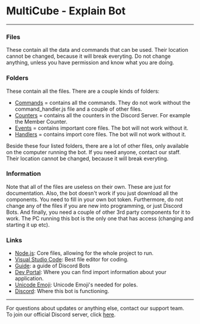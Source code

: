 # MultiCube - Explain Bot

----------------------------------------

### Files

These contain all the data and commands that can be used. Their location cannot be changed, because it will break everyting. Do not change anything, unless you have permission and know what you are doing. 

### Folders

These contain all the files. There are a couple kinds of folders:
- [Commands](https://github.com/PuffinKwadraat/MultiCube-and-Child-Servers/tree/main/Discord%20Bot/Commands) = contains all the commands. They do not work without the command_handler.js file and a couple of other files.
- [Counters](https://github.com/PuffinKwadraat/MultiCube-and-Child-Servers/tree/main/Discord%20Bot/Counters) = contains all the counters in the Discord Server. For example the Member Counter.
- [Events](https://github.com/PuffinKwadraat/MultiCube-and-Child-Servers/tree/main/Discord%20Bot/Events) = contains important core files. The bot will not work without it. 
- [Handlers](https://github.com/PuffinKwadraat/MultiCube-and-Child-Servers/tree/main/Discord%20Bot/Handlers) = contains import core files. The bot will not work without it. 

Beside these four listed folders, there are a lot of other files, only available on the computer running the bot. If you need anyone, contact our staff. Their location cannot be changed, because it will break everyting. 

### Information

Note that all of the files are useless on their own. These are just for documentation. Also, the bot doesn't work if you just download all the components. You need to fill in your own bot token. Furthermore, do not change any of the files if you are new into programming, or just Discord Bots. And finally, you need a couple of other 3rd party components for it to work. The PC running this bot is the only one that has access (changing and starting it up etc). 

### Links

- [Node.js](https://nodejs.org/en/): Core files, allowing for the whole project to run. 
- [Visual Studio Code](https://code.visualstudio.com/): Best  file editor for coding.
- [Guide](https://discordjs.guide/preparations/#using-the-command-prompt): a guide of Discord Bots
- [Dev Portal](https://discord.com/developers/applications): Where you can find import information about your application.
- [Unicode Emoji](https://unicode.org/emoji/charts/full-emoji-list.html): Unicode Emoji's needed for poles.
- [Discord](https://discord.gg/VSE75WkgFM): Where this bot is functioning.

----------------------------------------

For questions about updates or anything else, contact our support team.<br/>
To join our official Discord server, click [here](https://discord.gg/VSE75WkgFM).<br/>
